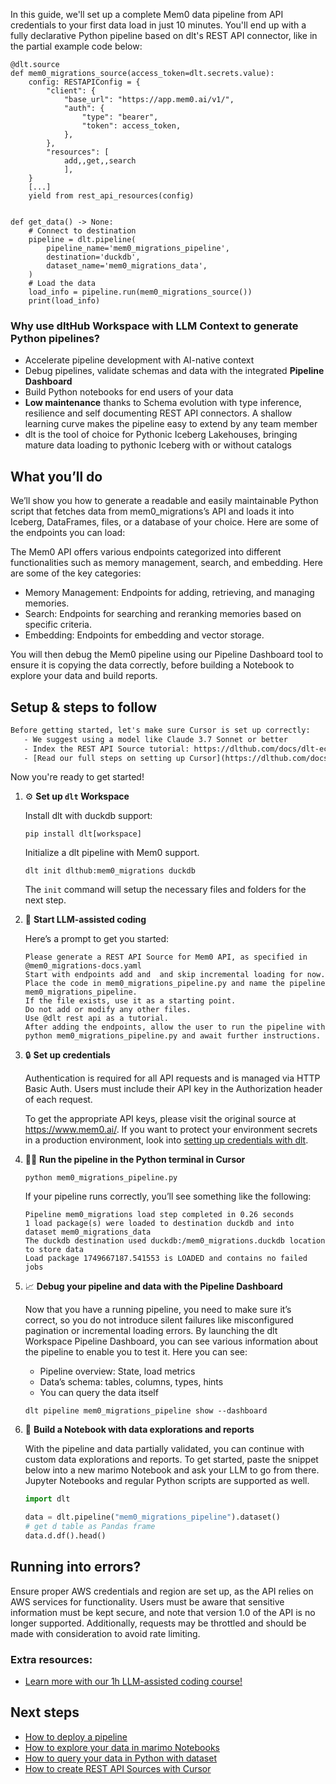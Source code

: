 In this guide, we'll set up a complete Mem0 data pipeline from API credentials to your first data load in just 10 minutes. You'll end up with a fully declarative Python pipeline based on dlt's REST API connector, like in the partial example code below:

```python-outcome
@dlt.source
def mem0_migrations_source(access_token=dlt.secrets.value):
    config: RESTAPIConfig = {
        "client": {
            "base_url": "https://app.mem0.ai/v1/",
            "auth": {
                "type": "bearer",
                "token": access_token,
            },
        },
        "resources": [
            add,,get,,search
            ],
    }
    [...]
    yield from rest_api_resources(config)


def get_data() -> None:
    # Connect to destination
    pipeline = dlt.pipeline(
        pipeline_name='mem0_migrations_pipeline',
        destination='duckdb',
        dataset_name='mem0_migrations_data', 
    )
    # Load the data
    load_info = pipeline.run(mem0_migrations_source())
    print(load_info) 
```

### Why use dltHub Workspace with LLM Context to generate Python pipelines?

- Accelerate pipeline development with AI-native context
- Debug pipelines, validate schemas and data with the integrated **Pipeline Dashboard**
- Build Python notebooks for end users of your data
- **Low maintenance** thanks to Schema evolution with type inference, resilience and self documenting REST API connectors. A shallow learning curve makes the pipeline easy to extend by any team member
- dlt is the tool of choice for Pythonic Iceberg Lakehouses, bringing mature data loading to pythonic Iceberg with or without catalogs

## What you’ll do

We’ll show you how to generate a readable and easily maintainable Python script that fetches data from mem0_migrations’s API and loads it into Iceberg, DataFrames, files, or a database of your choice. Here are some of the endpoints you can load:

The Mem0 API offers various endpoints categorized into different functionalities such as memory management, search, and embedding. Here are some of the key categories: 
- Memory Management: Endpoints for adding, retrieving, and managing memories. 
- Search: Endpoints for searching and reranking memories based on specific criteria. 
- Embedding: Endpoints for embedding and vector storage.

You will then debug the Mem0 pipeline using our Pipeline Dashboard tool to ensure it is copying the data correctly, before building a Notebook to explore your data and build reports.

## Setup & steps to follow

```default
Before getting started, let's make sure Cursor is set up correctly:
   - We suggest using a model like Claude 3.7 Sonnet or better
   - Index the REST API Source tutorial: https://dlthub.com/docs/dlt-ecosystem/verified-sources/rest_api/ and add it to context as **@dlt rest api**
   - [Read our full steps on setting up Cursor](https://dlthub.com/docs/dlt-ecosystem/llm-tooling/cursor-restapi#23-configuring-cursor-with-documentation)
```

Now you're ready to get started!

1. ⚙️ **Set up `dlt` Workspace**
    
    Install dlt with duckdb support:
    ```shell
    pip install dlt[workspace]
    ```

    Initialize a dlt pipeline with Mem0 support.
    ```shell
    dlt init dlthub:mem0_migrations duckdb
    ```

    The `init` command will setup the necessary files and folders for the next step.
    
2. 🤠 **Start LLM-assisted coding**
    
    Here’s a prompt to get you started:
    
    ```prompt
    Please generate a REST API Source for Mem0 API, as specified in @mem0_migrations-docs.yaml 
    Start with endpoints add and  and skip incremental loading for now. 
    Place the code in mem0_migrations_pipeline.py and name the pipeline mem0_migrations_pipeline. 
    If the file exists, use it as a starting point. 
    Do not add or modify any other files. 
    Use @dlt rest api as a tutorial. 
    After adding the endpoints, allow the user to run the pipeline with python mem0_migrations_pipeline.py and await further instructions.
    ```

    
3. 🔒 **Set up credentials** 
    
    Authentication is required for all API requests and is managed via HTTP Basic Auth. Users must include their API key in the Authorization header of each request.
    
    To get the appropriate API keys, please visit the original source at https://www.mem0.ai/.
    If you want to protect your environment secrets in a production environment, look into [setting up credentials with dlt](https://dlthub.com/docs/walkthroughs/add_credentials).
    
4. 🏃‍♀️ **Run the pipeline in the Python terminal in Cursor**
    
    ```shell
    python mem0_migrations_pipeline.py
    ```
    
    If your pipeline runs correctly, you’ll see something like the following:
    
    ```shell
    Pipeline mem0_migrations load step completed in 0.26 seconds
    1 load package(s) were loaded to destination duckdb and into dataset mem0_migrations_data
    The duckdb destination used duckdb:/mem0_migrations.duckdb location to store data
    Load package 1749667187.541553 is LOADED and contains no failed jobs
    ```
    
5. 📈 **Debug your pipeline and data with the Pipeline Dashboard**

    Now that you have a running pipeline, you need to make sure it’s correct, so you do not introduce silent failures like misconfigured pagination or incremental loading errors. By launching the dlt Workspace Pipeline Dashboard, you can see various information about the pipeline to enable you to test it. Here you can see:
    - Pipeline overview: State, load metrics
    - Data’s schema: tables, columns, types, hints
    - You can query the data itself
    
    ```shell
    dlt pipeline mem0_migrations_pipeline show --dashboard
    ```
    
6. 🐍 **Build a Notebook with data explorations and reports**

    With the pipeline and data partially validated, you can continue with custom data explorations and reports. To get started, paste the snippet below into a new marimo Notebook and ask your LLM to go from there. Jupyter Notebooks and regular Python scripts are supported as well.

    
    ```python
    import dlt

   data = dlt.pipeline("mem0_migrations_pipeline").dataset()
   # get d table as Pandas frame
   data.d.df().head()
    ```

## Running into errors?

Ensure proper AWS credentials and region are set up, as the API relies on AWS services for functionality. Users must be aware that sensitive information must be kept secure, and note that version 1.0 of the API is no longer supported. Additionally, requests may be throttled and should be made with consideration to avoid rate limiting.

### Extra resources:

- [Learn more with our 1h LLM-assisted coding course!](https://www.youtube.com/watch?v=GGid70rnJuM)

## Next steps

- [How to deploy a pipeline](https://dlthub.com/docs/walkthroughs/deploy-a-pipeline)
- [How to explore your data in marimo Notebooks](https://dlthub.com/docs/general-usage/dataset-access/marimo)
- [How to query your data in Python with dataset](https://dlthub.com/docs/general-usage/dataset-access/dataset)
- [How to create REST API Sources with Cursor](https://dlthub.com/docs/dlt-ecosystem/llm-tooling/cursor-restapi)
